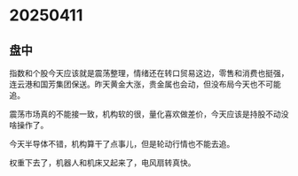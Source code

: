 # 20250411

## 盘中

指数和个股今天应该就是震荡整理，情绪还在转口贸易这边，零售和消费也挺强，连云港和国芳集团保送。昨天黄金大涨，贵金属也会动，但没布局今天也不可能追。

震荡市场真的不能接一致，机构软的很，量化喜欢做差价，今天应该是持股不动没啥操作了。

今天半导体不错，机构算干了点事儿，但是轮动行情也不能去追。

权重下去了，机器人和机床又起来了，电风扇转真快。
